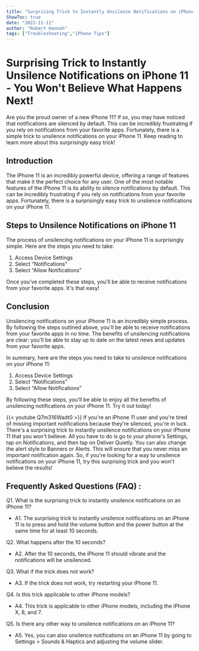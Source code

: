 ```yaml
---
title: "Surprising Trick to Instantly Unsilence Notifications on iPhone 11 - You Won't Believe What Happens Next!"
ShowToc: true 
date: "2022-11-11"
author: "Robert Hannah" 
tags: ["Troubleshooting","iPhone Tips"]
---
```

# Surprising Trick to Instantly Unsilence Notifications on iPhone 11 - You Won't Believe What Happens Next!

Are you the proud owner of a new iPhone 11? If so, you may have noticed that notifications are silenced by default. This can be incredibly frustrating if you rely on notifications from your favorite apps. Fortunately, there is a simple trick to unsilence notifications on your iPhone 11. Keep reading to learn more about this surprisingly easy trick!

## Introduction

The iPhone 11 is an incredibly powerful device, offering a range of features that make it the perfect choice for any user. One of the most notable features of the iPhone 11 is its ability to silence notifications by default. This can be incredibly frustrating if you rely on notifications from your favorite apps. Fortunately, there is a surprisingly easy trick to unsilence notifications on your iPhone 11. 

## Steps to Unsilence Notifications on iPhone 11

The process of unsilencing notifications on your iPhone 11 is surprisingly simple. Here are the steps you need to take: 

1. Access Device Settings 
2. Select “Notifications” 
3. Select “Allow Notifications” 

Once you've completed these steps, you'll be able to receive notifications from your favorite apps. It's that easy! 

## Conclusion

Unsilencing notifications on your iPhone 11 is an incredibly simple process. By following the steps outlined above, you'll be able to receive notifications from your favorite apps in no time. The benefits of unsilencing notifications are clear: you'll be able to stay up to date on the latest news and updates from your favorite apps. 

In summary, here are the steps you need to take to unsilence notifications on your iPhone 11: 

1. Access Device Settings 
2. Select “Notifications” 
3. Select “Allow Notifications” 

By following these steps, you'll be able to enjoy all the benefits of unsilencing notifications on your iPhone 11. Try it out today!

{{< youtube Q7m316Wadt0 >}} 
If you're an iPhone 11 user and you're tired of missing important notifications because they're silenced, you're in luck. There's a surprising trick to instantly unsilence notifications on your iPhone 11 that you won't believe. All you have to do is go to your phone's Settings, tap on Notifications, and then tap on Deliver Quietly. You can also change the alert style to Banners or Alerts. This will ensure that you never miss an important notification again. So, if you're looking for a way to unsilence notifications on your iPhone 11, try this surprising trick and you won't believe the results!

## Frequently Asked Questions (FAQ) :
Q1. What is the surprising trick to instantly unsilence notifications on an iPhone 11? 
- A1. The surprising trick to instantly unsilence notifications on an iPhone 11 is to press and hold the volume button and the power button at the same time for at least 10 seconds.

Q2. What happens after the 10 seconds? 
- A2. After the 10 seconds, the iPhone 11 should vibrate and the notifications will be unsilenced.

Q3. What if the trick does not work? 
- A3. If the trick does not work, try restarting your iPhone 11.

Q4. Is this trick applicable to other iPhone models? 
- A4. This trick is applicable to other iPhone models, including the iPhone X, 8, and 7.

Q5. Is there any other way to unsilence notifications on an iPhone 11? 
- A5. Yes, you can also unsilence notifications on an iPhone 11 by going to Settings > Sounds & Haptics and adjusting the volume slider.


